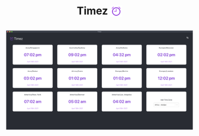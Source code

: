 <div align="center">
  <h1>Timez <img src="./public/logo.png" width="32px" style="vertical-align: bottom" /></h1>
  <br />
  <img src="./screenshot.png" alt="timez" />
</div>
